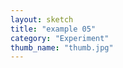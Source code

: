 ```yaml
---
layout: sketch
title: "example 05" 
category: "Experiment" 
thumb_name: "thumb.jpg"
---
```


<!-- 

  You can change the title, category and thumb as you like 
  (just make sure the folder contain a jpg for the thumb with the correct name)
  Do not change the first line "layout: sketch"

  If you need to customize this html page:
    1) delete the line "layout: sketch"
    2) copy the content of "/_layouts/sketch.html" below. 
    Make sure to leave one line of space between the markup above and the html code

-->